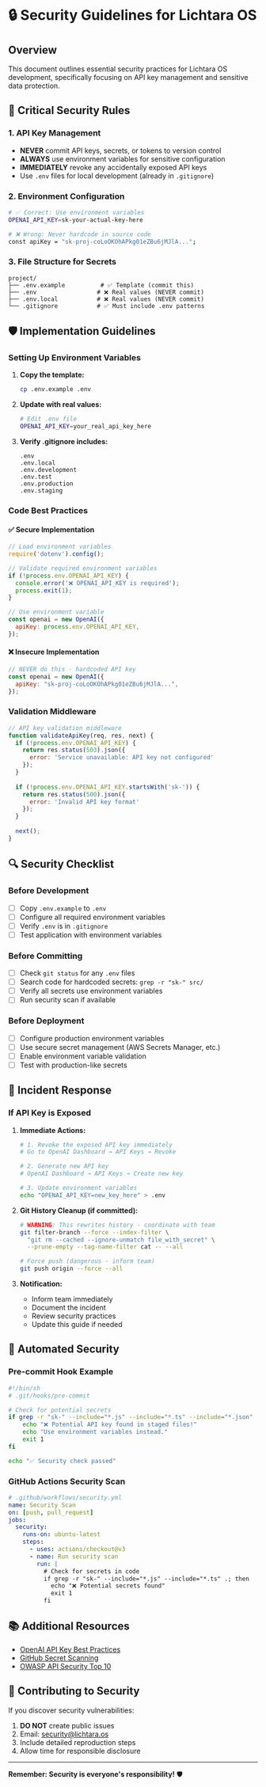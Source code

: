 # 🔒 Security Guidelines for Lichtara OS

## Overview
This document outlines essential security practices for Lichtara OS development, specifically focusing on API key management and sensitive data protection.

## 🚨 Critical Security Rules

### 1. API Key Management
- **NEVER** commit API keys, secrets, or tokens to version control
- **ALWAYS** use environment variables for sensitive configuration
- **IMMEDIATELY** revoke any accidentally exposed API keys
- Use `.env` files for local development (already in `.gitignore`)

### 2. Environment Configuration
```bash
# ✅ Correct: Use environment variables
OPENAI_API_KEY=sk-your-actual-key-here

# ❌ Wrong: Never hardcode in source code
const apiKey = "sk-proj-coLoOKOhAPkg01eZBu6jMJlA...";
```

### 3. File Structure for Secrets
```
project/
├── .env.example          # ✅ Template (commit this)
├── .env                 # ❌ Real values (NEVER commit)
├── .env.local           # ❌ Real values (NEVER commit)
└── .gitignore           # ✅ Must include .env patterns
```

## 🛡️ Implementation Guidelines

### Setting Up Environment Variables

1. **Copy the template:**
   ```bash
   cp .env.example .env
   ```

2. **Update with real values:**
   ```bash
   # Edit .env file
   OPENAI_API_KEY=your_real_api_key_here
   ```

3. **Verify .gitignore includes:**
   ```gitignore
   .env
   .env.local
   .env.development
   .env.test
   .env.production
   .env.staging
   ```

### Code Best Practices

#### ✅ Secure Implementation
```javascript
// Load environment variables
require('dotenv').config();

// Validate required environment variables
if (!process.env.OPENAI_API_KEY) {
  console.error('❌ OPENAI_API_KEY is required');
  process.exit(1);
}

// Use environment variable
const openai = new OpenAI({
  apiKey: process.env.OPENAI_API_KEY,
});
```

#### ❌ Insecure Implementation
```javascript
// NEVER do this - hardcoded API key
const openai = new OpenAI({
  apiKey: "sk-proj-coLoOKOhAPkg01eZBu6jMJlA...",
});
```

### Validation Middleware

```javascript
// API key validation middleware
function validateApiKey(req, res, next) {
  if (!process.env.OPENAI_API_KEY) {
    return res.status(503).json({ 
      error: 'Service unavailable: API key not configured' 
    });
  }
  
  if (!process.env.OPENAI_API_KEY.startsWith('sk-')) {
    return res.status(500).json({ 
      error: 'Invalid API key format' 
    });
  }
  
  next();
}
```

## 🔍 Security Checklist

### Before Development
- [ ] Copy `.env.example` to `.env`
- [ ] Configure all required environment variables
- [ ] Verify `.env` is in `.gitignore`
- [ ] Test application with environment variables

### Before Committing
- [ ] Check `git status` for any `.env` files
- [ ] Search code for hardcoded secrets: `grep -r "sk-" src/`
- [ ] Verify all secrets use environment variables
- [ ] Run security scan if available

### Before Deployment
- [ ] Configure production environment variables
- [ ] Use secure secret management (AWS Secrets Manager, etc.)
- [ ] Enable environment variable validation
- [ ] Test with production-like secrets

## 🚨 Incident Response

### If API Key is Exposed

1. **Immediate Actions:**
   ```bash
   # 1. Revoke the exposed API key immediately
   # Go to OpenAI Dashboard → API Keys → Revoke
   
   # 2. Generate new API key
   # OpenAI Dashboard → API Keys → Create new key
   
   # 3. Update environment variables
   echo "OPENAI_API_KEY=new_key_here" > .env
   ```

2. **Git History Cleanup (if committed):**
   ```bash
   # WARNING: This rewrites history - coordinate with team
   git filter-branch --force --index-filter \
     "git rm --cached --ignore-unmatch file_with_secret" \
     --prune-empty --tag-name-filter cat -- --all
   
   # Force push (dangerous - inform team)
   git push origin --force --all
   ```

3. **Notification:**
   - Inform team immediately
   - Document the incident
   - Review security practices
   - Update this guide if needed

## 🔧 Automated Security

### Pre-commit Hook Example
```bash
#!/bin/sh
# .git/hooks/pre-commit

# Check for potential secrets
if grep -r "sk-" --include="*.js" --include="*.ts" --include="*.json" .; then
    echo "❌ Potential API key found in staged files!"
    echo "Use environment variables instead."
    exit 1
fi

echo "✅ Security check passed"
```

### GitHub Actions Security Scan
```yaml
# .github/workflows/security.yml
name: Security Scan
on: [push, pull_request]
jobs:
  security:
    runs-on: ubuntu-latest
    steps:
      - uses: actions/checkout@v3
      - name: Run security scan
        run: |
          # Check for secrets in code
          if grep -r "sk-" --include="*.js" --include="*.ts" .; then
            echo "❌ Potential secrets found"
            exit 1
          fi
```

## 📚 Additional Resources

- [OpenAI API Key Best Practices](https://platform.openai.com/docs/guides/production-best-practices)
- [GitHub Secret Scanning](https://docs.github.com/en/code-security/secret-scanning)
- [OWASP API Security Top 10](https://owasp.org/www-project-api-security/)

## 🤝 Contributing to Security

If you discover security vulnerabilities:
1. **DO NOT** create public issues
2. Email: security@lichtara.os
3. Include detailed reproduction steps
4. Allow time for responsible disclosure

---

**Remember: Security is everyone's responsibility!** 🛡️